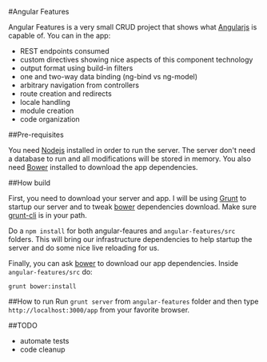 #Angular Features

Angular Features is a very small CRUD project that shows what [Angularjs](http://angularjs.org/) is capable of. You can in the app:

- REST endpoints consumed
- custom directives showing nice aspects of this component technology
- output format using build-in filters
- one and two-way data binding (ng-bind vs ng-model)
- arbitrary navigation from controllers
- route creation and redirects 
- locale handling
- module creation
- code organization

##Pre-requisites

You need [Nodejs](nodejs.org) installed in order to run the server. The server don't need a database to run and all modifications will be stored in memory. You also need [Bower](http://bower.io) installed to download the app dependencies. 

##How build

First, you need to download your server and app. I will be using [Grunt](http://gruntjs.com/) to startup our server and to tweak [bower](http://bower.io) dependencies download. Make sure [grunt-cli](https://github.com/gruntjs/grunt-cli) is in your path.

Do a `npm install` for both angular-feaures and `angular-features/src` folders. This will bring our infrastructure dependencies to help startup the server and do some nice live reloading for us.

Finally, you can ask [bower](http://bower.io) to download our app dependencies. Inside `angular-features/src` do:

`grunt bower:install`

##How to run
Run `grunt server` from `angular-features` folder and then type `http://localhost:3000/app` from your favorite browser.

##TODO
- automate tests
- code cleanup